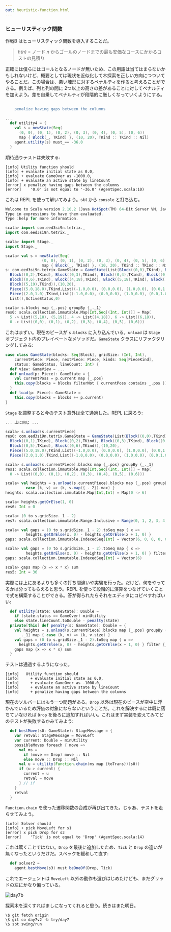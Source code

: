 ```yaml
---
out: heuristic-function.html
---
```


### ヒューリスティック関数

作戦B はヒューリスティック関数を導入することだ。

> *h(n)* = ノード *n* からゴールのノードまでの最も安価なコースにかかるコストの見積り

正確には僕らにはゴールとなるノードが無いため、この用語は当てはまらないかもしれないけど、概要としては現状を近似化して木探索を正しい方向につついてやることだ。この場合は、悪い陣形に対するペナルティを作ると考えることができる。例えば、列と列の間に 2つ以上の高さの差があることに対してペナルティを加えよう。差を自乗してペナルティが段階的に厳しくなっていくようにする。

```scala
                                                                              s2"""
    penalize having gaps between the columns                                  \$utility4
                                                                              """
...
  def utility4 = {
    val s = newState(Seq(
      (0, 0), (0, 1), (0, 2), (0, 3), (0, 4), (0, 5), (0, 6))
      map { Block(_, TKind) }, (10, 20), TKind :: TKind :: Nil)
    agent.utility(s) must_== -36.0
  }
```

期待通りテストは失敗する:

```
[info] Utility function should
[info] + evaluate initial state as 0.0,
[info] + evaluate GameOver as -1000.0,
[info] + evaluate an active state by lineCount
[error] x penalize having gaps between the columns
[error]    '0.0' is not equal to '-36.0' (AgentSpec.scala:10)
```

これは REPL を使って解いてみよう。sbt から `console` と打ち込む。

```scala
Welcome to Scala version 2.10.2 (Java HotSpot(TM) 64-Bit Server VM, Java 1.6.0_51).
Type in expressions to have them evaluated.
Type :help for more information.

scala> import com.eed3si9n.tetrix._
import com.eed3si9n.tetrix._

scala> import Stage._
import Stage._

scala> val s = newState(Seq(
                (0, 0), (0, 1), (0, 2), (0, 3), (0, 4), (0, 5), (0, 6))
                map { Block(_, TKind) }, (10, 20), TKind :: TKind :: Nil)
s: com.eed3si9n.tetrix.GameState = GameState(List(Block((0,0),TKind), Block((0,1),TKind),
  Block((0,2),TKind), Block((0,3),TKind), Block((0,4),TKind), Block((0,5),TKind),
  Block((0,6),TKind), Block((4,18),TKind), Block((5,18),TKind), Block((6,18),TKind),
  Block((5,19),TKind)),(10,20),
  Piece((5.0,18.0),TKind,List((-1.0,0.0), (0.0,0.0), (1.0,0.0), (0.0,1.0))),
  Piece((2.0,1.0),TKind,List((-1.0,0.0), (0.0,0.0), (1.0,0.0), (0.0,1.0))),
  List(),ActiveStatus,0)

scala> s.blocks map {_.pos} groupBy {_._1}
res0: scala.collection.immutable.Map[Int,Seq[(Int, Int)]] = Map(
  5 -> List((5,18), (5,19)), 4 -> List((4,18)), 6 -> List((6,18)),
  0 -> List((0,0), (0,1), (0,2), (0,3), (0,4), (0,5), (0,6)))
```

これはまずい。現在のピースが `s.blocks` に入り込んでいる。`unload` は `Stage` オブジェクト内のプレイベートなメソッドだ。`GameState` クラスにリファクタリングしてみる:

```scala
case class GameState(blocks: Seq[Block], gridSize: (Int, Int),
    currentPiece: Piece, nextPiece: Piece, kinds: Seq[PieceKind],
    status: GameStatus, lineCount: Int) {
  def view: GameView = ...
  def unload(p: Piece): GameState = {
    val currentPoss = p.current map {_.pos}
    this.copy(blocks = blocks filterNot { currentPoss contains _.pos })
  }
  def load(p: Piece): GameState =
    this.copy(blocks = blocks ++ p.current)
}
```

`Stage` を調整すると今のテスト意外は全て通過した。REPL に戻ろう:

```scala
... 上に同じ ...

scala> s.unload(s.currentPiece)
res0: com.eed3si9n.tetrix.GameState = GameState(List(Block((0,0),TKind),
  Block((0,1),TKind), Block((0,2),TKind), Block((0,3),TKind), Block((0,4),TKind),
  Block((0,5),TKind), Block((0,6),TKind)),(10,20),
  Piece((5.0,18.0),TKind,List((-1.0,0.0), (0.0,0.0), (1.0,0.0), (0.0,1.0))),
  Piece((2.0,1.0),TKind,List((-1.0,0.0), (0.0,0.0), (1.0,0.0), (0.0,1.0))),List(),ActiveStatus,0)

scala> s.unload(s.currentPiece).blocks map {_.pos} groupBy {_._1}
res1: scala.collection.immutable.Map[Int,Seq[(Int, Int)]] = Map(
  0 -> List((0,0), (0,1), (0,2), (0,3), (0,4), (0,5), (0,6)))

scala> val heights = s.unload(s.currentPiece).blocks map {_.pos} groupBy {_._1} map {
         case (k, v) => (k, v.map({_._2}).max) }
heights: scala.collection.immutable.Map[Int,Int] = Map(0 -> 6)

scala> heights.getOrElse(1, 0)
res6: Int = 0

scala> (0 to s.gridSize._1 - 2)
res7: scala.collection.immutable.Range.Inclusive = Range(0, 1, 2, 3, 4, 5, 6, 7, 8)

scala> val gaps = (0 to s.gridSize._1 - 2).toSeq map { x =>
         heights.getOrElse(x, 0) - heights.getOrElse(x + 1, 0) }
gaps: scala.collection.immutable.IndexedSeq[Int] = Vector(6, 0, 0, 0, 0, 0, 0, 0, 0)

scala> val gaps = (0 to s.gridSize._1 - 2).toSeq map { x => 
         heights.getOrElse(x, 0) - heights.getOrElse(x + 1, 0) } filter {_ > 1}
gaps: scala.collection.immutable.IndexedSeq[Int] = Vector(6)

scala> gaps map {x => x * x} sum
res5: Int = 36
```

実際には上にあるよりも多くの打ち間違いや実験を行った。だけど、何をやってるかは分ってもらえると思う。REPL を使って段階的に演算をつなげていくことで式を構築することができる。答が得られたらそれをエディタにコピペすればいい:

```scala
  def utility(state: GameState): Double =
    if (state.status == GameOver) minUtility
    else state.lineCount.toDouble - penalty(state)
  private[this] def penalty(s: GameState): Double = {
    val heights = s.unload(s.currentPiece).blocks map {_.pos} groupBy {
      _._1} map { case (k, v) => (k, v.size) }
    val gaps = (0 to s.gridSize._1 - 2).toSeq map { x =>
      heights.getOrElse(x, 0) - heights.getOrElse(x + 1, 0) } filter {_ > 1}
    gaps map {x => x * x} sum
  }
```

テストは通過するようになった。

```
[info]   Utility function should
[info]     + evaluate initial state as 0.0,
[info]     + evaluate GameOver as -1000.0,
[info]     + evaluate an active state by lineCount
[info]     + penalize having gaps between the columns
```

現在のソルバーにはもう一つ問題がある。`Drop` 以外は現在のピースが空中に浮かんでいるため評価の対象にならないということだ。これを解決するには既に落ちていなければ `Drop` を後ろに追加すればいい。これはまず実装を変えてみてどのテストが失敗するかみてみよう:

```scala
  def bestMove(s0: GameState): StageMessage = {
    var retval: StageMessage = MoveLeft 
    var current: Double = minUtility
    possibleMoves foreach { move =>
      val ms = 
        if (move == Drop) move :: Nil
        else move :: Drop :: Nil 
      val u = utility(Function.chain(ms map {toTrans})(s0))
      if (u > current) {
        current = u
        retval = move 
      } // if
    }
    retval
  }
```

`Function.chain` を使った遷移関数の合成が再び出てきた。じゃあ、テストを走らせてみよう。

```
[info] Solver should
[info] + pick MoveLeft for s1
[error] x pick Drop for s3
[error]    'Tick' is not equal to 'Drop' (AgentSpec.scala:14)
```

これは驚くことではない。`Drop` を最後に追加したため、`Tick` と `Drop` の違いが無くなったというだけだ。スペックを緩和して直す:

```scala
  def solver2 =
    agent.bestMove(s3) must beOneOf(Drop, Tick)
```

これでエージェントは `MoveLeft` 以外の動作も選びはじめたけども、まだグリッドの左にかなり偏っている。

![day7b](http://eed3si9n.com/images/tetrix-in-scala-day7b.png)

探索木を深くすればましになってくれると思う。続きはまた明日。

```
\$ git fetch origin
\$ git co day7v2 -b try/day7
\$ sbt swing/run
```
